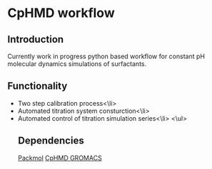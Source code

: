 # CpHMD workflow

## Introduction
Currently work in progress python based workflow for constant pH molecular dynamics simulations of surfactants.

## Functionality

<ul>
  <li>Two step calibration process<\li>
  <li>Automated titration system consturction<\li>
  <li>Automated control of titration simulation series<\li>
<\ul>

## Dependencies
[Packmol](https://m3g.github.io/packmol/)
[CpHMD GROMACS](https://gitlab.com/gromacs-constantph/constantph)
